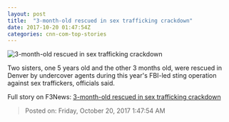 ```yaml
---
layout: post
title:  "3-month-old rescued in sex trafficking crackdown"
date: 2017-10-20 01:47:54Z
categories: cnn-com-top-stories
---
```


![3-month-old rescued in sex trafficking crackdown](http://cdn.cnn.com/cnnnext/dam/assets/171019115355-fbi-operation-cross-country-xi-super-tease.jpg)

Two sisters, one 5 years old and the other 3 months old, were rescued in Denver by undercover agents during this year's FBI-led sting operation against sex traffickers, officials said.


Full story on F3News: [3-month-old rescued in sex trafficking crackdown](http://www.f3nws.com/n/PrnEDF)

> Posted on: Friday, October 20, 2017 1:47:54 AM
